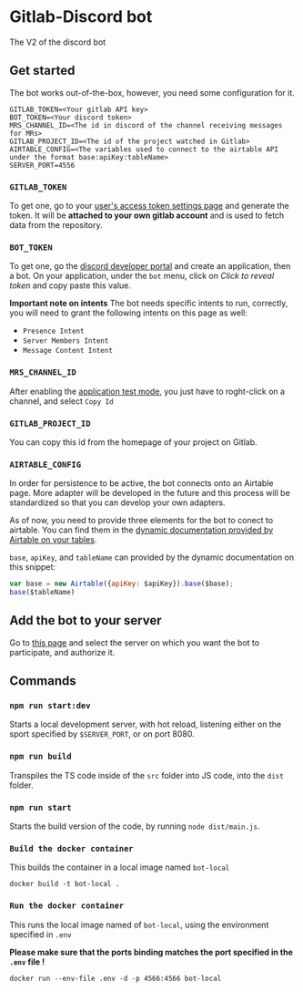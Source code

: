 # Gitlab-Discord bot

The V2 of the discord bot

## Get started
The bot works out-of-the-box, however, you need some configuration for it.

````=txt
GITLAB_TOKEN=<Your gitlab API key>
BOT_TOKEN=<Your discord token>
MRS_CHANNEL_ID=<The id in discord of the channel receiving messages for MRs>
GITLAB_PROJECT_ID=<The id of the project watched in Gitlab>
AIRTABLE_CONFIG=<The variables used to connect to the airtable API under the format base:apiKey:tableName>
SERVER_PORT=4556
````

### `GITLAB_TOKEN`

To get one, go to your [user's access token settings page](https://gitlab.com/-/profile/personal_access_tokens) and generate the token. It will be **attached to your own gitlab account** and is used to fetch data from the repository.

### `BOT_TOKEN`
To get one, go the [discord developer portal](https://discord.com/developers/applications) and create an application, then a bot. On your application, under the `bot` menu, click on *Click to reveal token* and copy paste this value.

**Important note on intents**
The bot needs specific intents to run, correctly, you will need to grant the following intents on this page as well:
- `Presence Intent`
- `Server Members Intent`
- `Message Content Intent`

### `MRS_CHANNEL_ID`
After enabling the [application test mode](https://discord.com/developers/docs/game-sdk/store#application-test-mode), you just have to roght-click on a channel, and select `Copy Id`

### `GITLAB_PROJECT_ID`
You can copy this id from the homepage of your project on Gitlab.

### `AIRTABLE_CONFIG`
In order for persistence to be active, the bot connects onto an Airtable page. More adapter will be developed in the future and this process will be standardized so that you can develop your own adapters.

As of now, you need to provide three elements for the bot to conect to airtable. You can find them in the [dynamic documentation provided by Airtable on your tables](https://airtable.com/api).

`base`, `apiKey`, and `tableName` can provided by the dynamic documentation on this snippet:
````js
var base = new Airtable({apiKey: $apiKey}).base($base);
base($tableName)
````


## Add the bot to your server
Go to [this page](https://discord.com/oauth2/authorize?client_id=920025554126794772&permissions=19456&scope=bot%20applications.commands) and select the server on which you want the bot to participate, and authorize it.

## Commands
### `npm run start:dev`
Starts a local development server, with hot reload, listening either on the sport specified by `$SERVER_PORT`, or on port 8080.

### `npm run build`
Transpiles the TS code inside of the `src` folder into JS code, into the `dist` folder.

### `npm run start`
Starts the build version of the code, by running `node dist/main.js`.

### `Build the docker container`
This builds the container in a local image named `bot-local`

`docker build -t bot-local .`

### `Run the docker container`
This runs the local image named of `bot-local`, using the environment specified in `.env`

**Please make sure that the ports binding matches the port specified in the `.env` file !**

`docker run --env-file .env -d -p 4566:4566 bot-local`